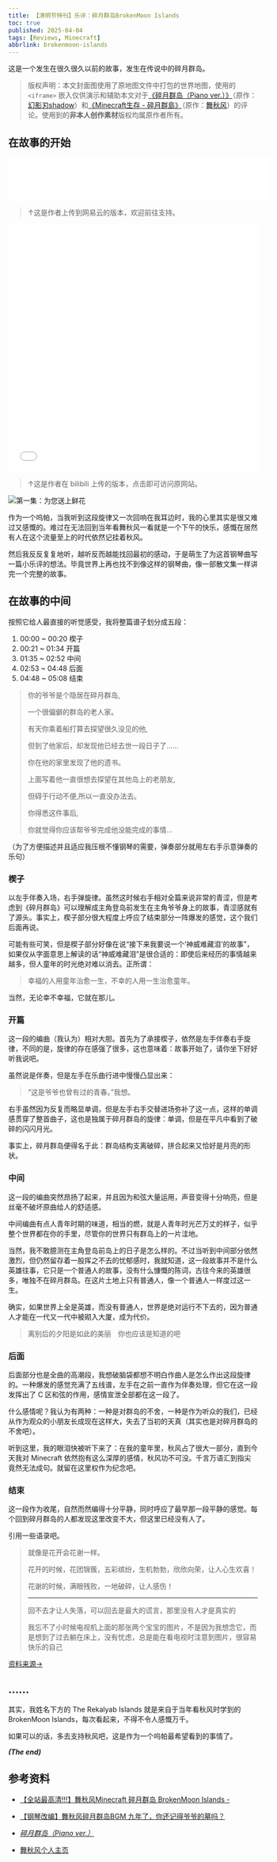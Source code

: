 ```yaml
---
title: 【清明节特刊】乐评：碎月群岛BrokenMoon Islands
toc: true
published: 2025-04-04
tags: [Reviews, Minecraft]
abbrlink: brokenmoon-islands
---
```


这是一个发生在很久很久以前的故事，发生在传说中的碎月群岛。

> 版权声明：本文封面图使用了原地图文件中打包的世界地图，使用的 `<iframe>` 嵌入仅供演示和辅助本文对于[《碎月群岛（Piano ver.）》](https://www.bilibili.com/video/BV1vU4y1o7Ki/)（原作：[幻影刃shadow](https://space.bilibili.com/4522524)）和[《Minecraft生存 - 碎月群島》](https://www.bilibili.com/video/BV1AC4y1t7v9/)（原作：[舞秋风](https://www.youtube.com/@MrChesterccj)）的评论。使用到的**非本人创作素材**版权均属原作者所有。

## 在故事的开始

<iframe frameborder="no" border="0" marginwidth="0" marginheight="0" width=530 height=86 src="//music.163.com/outchain/player?type=2&id=1966676185&auto=0&height=66"></iframe>

> ↑这是作者上传到网易云的版本，欢迎前往支持。

<center><iframe src="//player.bilibili.com/player.html?aid=682190068&bvid=BV1vU4y1o7Ki&cid=546725811&page=1&high_quality=1&danmaku=0" allowfullscreen="allowfullscreen" width="100%" height="500" scrolling="no" frameborder="0" sandbox="allow-top-navigation allow-same-origin allow-forms allow-scripts"></iframe></center>

> ↑这是作者在 bilibili 上传的版本，点击即可访问原网站。

![第一集：为您送上鲜花](/images/BrokenMoon/Brokenmoon1.png)

作为一个呜帕，当我听到这段旋律又一次回响在我耳边时，我的心里其实是很又难过又感慨的。难过在无法回到当年看舞秋风一看就是一个下午的快乐，感慨在居然有人在这个流量至上的时代依然记挂着秋风。

然后我反反复复地听，越听反而越能找回最初的感动，于是萌生了为这首钢琴曲写一篇小乐评的想法。毕竟世界上再也找不到像这样的钢琴曲，像一部散文集一样讲完一个完整的故事。

## 在故事的中间

按照它给人最直接的听觉感受，我将整篇谱子划分成五段：

1. 00:00 ~ 00:20 楔子
2. 00:21 ~ 01:34 开篇
3. 01:35 ~ 02:52 中间
4. 02:53 ~ 04:48 后面
5. 04:48 ~ 05:08 结束

> 你的爷爷是个隐居在碎月群岛,
>
> 一个很偏僻的群岛的老人家。
>
> 有天你乘着船打算去探望很久没见的他,
>
> 但到了他家后，却发现他已经去世一段日子了……
>
> 你在他的家里发现了他的遗书。
>
> 上面写着他一直很想去探望在其他岛上的老朋友,
>
> 但碍于行动不便,所以一直没办法去。
>
> 你得悉这件事后,
>
> 你就觉得你应该帮爷爷完成他没能完成的事情...

（为了方便描述并且适应我压根不懂钢琴的需要，弹奏部分就用左右手示意弹奏的乐句）

### 楔子

以左手伴奏入场，右手弹旋律。虽然这时候右手相对全篇来说非常的青涩，但是考虑到《碎月群岛》可以理解成主角登岛前发生在主角爷爷身上的故事，青涩感就有了源头。事实上，楔子部分很大程度上呼应了结束部分一阵爆发的感觉，这个我们后面再说。

可能有些可笑，但是楔子部分好像在说“接下来我要说一个‘神威难藏泪’的故事”，如果仅从字面意思上解读的话“神威难藏泪”是很合适的：即使后来经历的事情越来越多，但人童年的时光绝对难以消去。正所谓：

> 幸福的人用童年治愈一生，不幸的人用一生治愈童年。

当然，无论幸不幸福，它就在那儿。

### 开篇

这一段的编曲（我认为）相对大胆。首先为了承接楔子，依然是左手伴奏右手旋律，不同的是，旋律的存在感强了很多，这也意味着：故事开始了，请你坐下好好听我说吧。

虽然说是伴奏，但是左手在乐曲行进中慢慢凸显出来：

> “这是爷爷也曾有过的青春。”我想。

右手虽然因为反复而略显单调，但是左手右手交替进场弥补了这一点，这样的单调感贯穿了整首曲子，这也是独属于碎月群岛的旋律：单调，但是在平凡中看到了破碎的闪闪月光。

事实上，碎月群岛便得名于此：群岛结构支离破碎，拼合起来又恰好是月亮的形状。

### 中间

这一段的编曲突然昂扬了起来，并且因为和弦大量运用，声音变得十分响亮，但是丝毫不破坏原曲给人的舒适感。

中间编曲有点人青年时期的味道，相当的燃，就是人青年时光芒万丈的样子，似乎整个世界都在你的手里，尽管你的世界只有群岛上的一片洼地。

当然，我不敢臆测在主角登岛前岛上的日子是怎么样的。不过当听到中间部分依然激烈，但仍然留存着一股挥之不去的忧郁感时，我就知道，这一段故事并不是什么英雄往事，它只是一个普通人的故事，没有什么慷慨的陈词，古往今来的英雄很多，唯独不在碎月群岛。在这片土地上只有普通人，像一个普通人一样度过这一生。

确实，如果世界上全是英雄，而没有普通人，世界是绝对运行不下去的，因为普通人才能在一代又一代中被砌入大厦，成为代价。

> 离别后的夕阳是如此的美丽　你也应该是知道的吧

### 后面

后面部分也是全曲的高潮段，我想破脑袋都想不明白作曲人是怎么作出这段旋律的。一种爆发的感觉充满了五线谱，左手在之前一直作为伴奏处理，但它在这一段发挥出了 C 区和弦的作用，感情宣泄全部都在这一段了。

什么感情呢？我认为有两种：一种是对群岛的不舍，一种是作为听众的我们，已经从作为观众的小朋友长成现在这样大，失去了当初的天真（其实也是对碎月群岛的不舍吧）。

听到这里，我的眼泪快被听下来了：在我的童年里，秋风占了很大一部分，直到今天我对 Minecraft 依然抱有这么深厚的感情，秋风功不可没。千言万语汇到指尖竟然无法成句。就留在这里权作为纪念吧。

### 结束

这一段作为收尾，自然而然编得十分平静，同时呼应了最早那一段平静的感觉。每个回到碎月群岛的人都发现这里改变不大，但这里已经没有人了。

引用一些语录吧。

> 就像是花开会花谢一样。
>
> 花开的时候，花团锦簇，五彩缤纷，生机勃勃，欣欣向荣，让人心生欢喜！
>
> 花谢的时候，满眼残败，一地破碎，让人感伤！
>
> -----
>
> 回不去才让人失落，可以回去是最大的谎言，那里没有人才是真实的
>
> 我忘不了小时候电视机上面的那张两个宝宝的图片，不是因为我想念它，而是想到了过去躺在床上，没有忧虑，总是能在看电视时注意到图片，很容易快乐的自己

[资料来源→](https://www.zhihu.com/question/649918737)

## ……

其实，我姓名下方的 The Rekalyab Islands 就是来自于当年看秋风时学到的 BrokenMoon Islands，每次看起来，不得不令人感慨万千。

如果可以的话，多去支持秋风吧，这是作为一个呜帕最希望看到的事情了。

***(The end)***

## 参考资料

- [【全站最高清!!!】舞秋风Minecraft 碎月群岛 BrokenMoon Islands -](https://www.bilibili.com/video/BV1AC4y1t7v9/)

- [【钢琴改编】舞秋风碎月群岛BGM 九年了，你还记得爷爷的墓吗？](https://www.bilibili.com/video/BV1vU4y1o7Ki/)
- [*碎月群岛（Piano ver.）*](https://music.163.com/#/song?id=1966676185)
- [舞秋风个人主页](https://www.youtube.com/@MrChesterccj)


